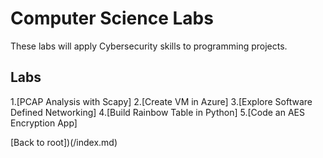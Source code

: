 <h1>Computer Science Labs</h1>
These labs will apply Cybersecurity skills to programming projects.

<h2>Labs</h2>
1.[PCAP Analysis with Scapy]
2.[Create VM in Azure]
3.[Explore Software Defined Networking]
4.[Build Rainbow Table in Python]
5.[Code an AES Encryption App]




[Back to root])(/index.md)
